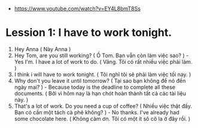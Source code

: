 - https://www.youtube.com/watch?v=EY4L8bmT8Ss

# Lession 1: I have to work tonight.
1. Hey Anna ( Này Anna )
2. Hey Tom, are you still working? ( Ồ Tom. Bạn vẫn còn làm việc sao? ) - Yes I'm. I have a lot of work to do. ( Vâng. Tôi có rất nhiều việc phải làm. )
3. I think i will have to work tonight. ( Tôi nghĩ tôi sẽ phải làm việc tối nay. )
4. Why don't you leave it until tomorrow? ( Tại sao bạn không để nó đến ngày mai? ) - Because today is the deadline to complete all these documents. ( Bởi vì hôm nay là hạn chót hoàn thành tất cả các tài liệu này. )
5. That's a lot of work. Do you need a cup of coffee? ( Nhiều việc thật đấy. Bạn có cần một tách cà phê không? ) - No thanks. I've already had some chocolate here. ( Không cảm ơn. Tôi có một ít sô cô la ở đây rồi. )
